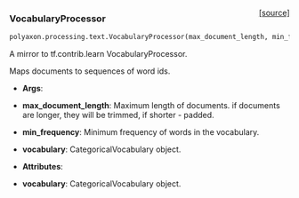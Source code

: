 <span style="float:right;">[[source]](https://github.com/polyaxon/polyaxon/blob/master/polyaxon/processing/text.py#L7)</span>
### VocabularyProcessor

```python
polyaxon.processing.text.VocabularyProcessor(max_document_length, min_frequency=0, vocabulary=None, tokenizer_fn=None)
```

A mirror to tf.contrib.learn VocabularyProcessor.

Maps documents to sequences of word ids.

- __Args__:
- __max_document_length__: Maximum length of documents.
	if documents are longer, they will be trimmed, if shorter - padded.
- __min_frequency__: Minimum frequency of words in the vocabulary.
- __vocabulary__: CategoricalVocabulary object.

- __Attributes__:
- __vocabulary__: CategoricalVocabulary object.

